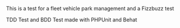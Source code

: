 This is a test for a fleet vehicle park management and a Fizzbuzz test

TDD Test and BDD Test made with PHPUnit and Behat